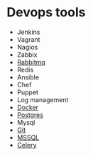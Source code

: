 # Devops tools 

* Jenkins
* Vagrant
* Nagios
* Zabbix
* [Rabbitmq](https://github.com/dirakx/Rabbitmq)
* Redis
* Ansible
* Chef
* Puppet
* Log management
* [Docker](https://github.com/dirakx/Docker)
* [Postgres](https://github.com/dirakx/Postgres)
* Mysql
* [Git](https://github.com/dirakx/Git)
* [MSSQL](https://github.com/dirakx/Mssql)
* [Celery](https://github.com/dirakx/Celery)









